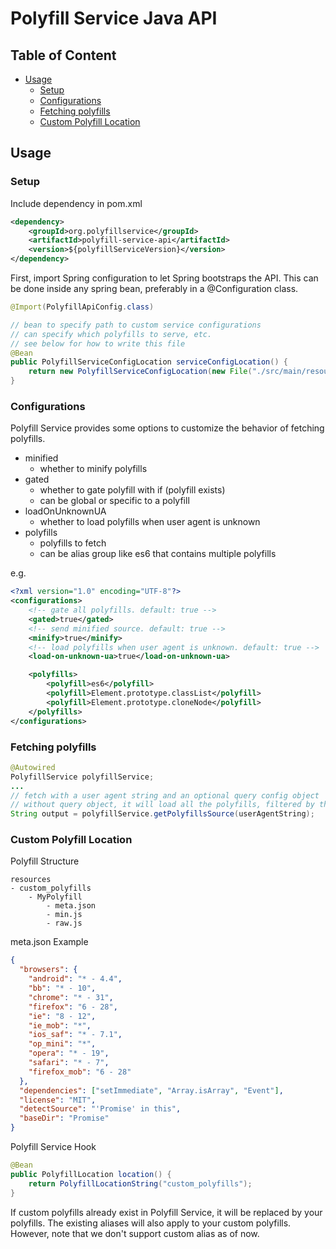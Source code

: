 <a name="top"></a>
# Polyfill Service Java API

## Table of Content
- [Usage](#usage)
    - [Setup](#setup)
    - [Configurations](#configurations)
    - [Fetching polyfills](#fetching-polyfills)
    - [Custom Polyfill Location](#custom-polyfill-location)

<a name="usage"></a>
## Usage

<a name="setup"></a>
### Setup
Include dependency in pom.xml
```xml
<dependency>
    <groupId>org.polyfillservice</groupId>
    <artifactId>polyfill-service-api</artifactId>
    <version>${polyfillServiceVersion}</version>
</dependency>
```

First, import Spring configuration to let Spring bootstraps the API. This can be done inside any spring bean, preferably in a @Configuration class.
```java
@Import(PolyfillApiConfig.class)

// bean to specify path to custom service configurations
// can specify which polyfills to serve, etc.
// see below for how to write this file
@Bean
public PolyfillServiceConfigLocation serviceConfigLocation() {
    return new PolyfillServiceConfigLocation(new File("./src/main/resources/settings/service-config.xml"));
}
```

<a name="configurations"></a>
### Configurations
Polyfill Service provides some options to customize the behavior of fetching polyfills.
- minified
    - whether to minify polyfills
- gated
    - whether to gate polyfill with if (polyfill exists)
    - can be global or specific to a polyfill
- loadOnUnknownUA
    - whether to load polyfills when user agent is unknown
- polyfills
    - polyfills to fetch
    - can be alias group like es6 that contains multiple polyfills

e.g.
```xml
<?xml version="1.0" encoding="UTF-8"?>
<configurations>
    <!-- gate all polyfills. default: true -->
    <gated>true</gated>
    <!-- send minified source. default: true -->
    <minify>true</minify>
    <!-- load polyfills when user agent is unknown. default: true -->
    <load-on-unknown-ua>true</load-on-unknown-ua>

    <polyfills>
        <polyfill>es6</polyfill>
        <polyfill>Element.prototype.classList</polyfill>
        <polyfill>Element.prototype.cloneNode</polyfill>
    </polyfills>
</configurations>
```

<a name="fetching-polyfills"></a>
### Fetching polyfills
```java
@Autowired
PolyfillService polyfillService;
...
// fetch with a user agent string and an optional query config object
// without query object, it will load all the polyfills, filtered by the user agent string
String output = polyfillService.getPolyfillsSource(userAgentString);
```

<a name="custom-polyfill-location"></a>
### Custom Polyfill Location

Polyfill Structure
```
resources
- custom_polyfills
    - MyPolyfill
        - meta.json
        - min.js
        - raw.js
```

meta.json Example
```json
{
  "browsers": {
    "android": "* - 4.4",
    "bb": "* - 10",
    "chrome": "* - 31",
    "firefox": "6 - 28",
    "ie": "8 - 12",
    "ie_mob": "*",
    "ios_saf": "* - 7.1",
    "op_mini": "*",
    "opera": "* - 19",
    "safari": "* - 7",
    "firefox_mob": "6 - 28"
  },
  "dependencies": ["setImmediate", "Array.isArray", "Event"],
  "license": "MIT",
  "detectSource": "'Promise' in this",
  "baseDir": "Promise"
}
```

Polyfill Service Hook
```java
@Bean
public PolyfillLocation location() {
    return PolyfillLocationString("custom_polyfills");
}
```

If custom polyfills already exist in Polyfill Service, it will be replaced by your polyfills. The existing aliases will also apply to your custom polyfills. However, note that we don't support custom alias as of now.